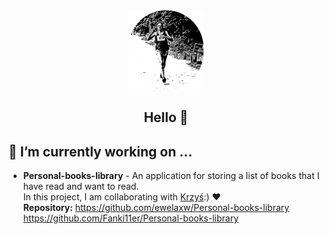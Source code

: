 <div align="center" ><img src="https://github.com/ewelaxw/ewelaxw/raw/master/images/Logo.svg" width="120px"></div>

<h2 align="center" >Hello 👋</h2>

## 🔭 I’m currently working on ...

- **Personal-books-library** - An application for storing a list of books that I have read and want to read.
  </br>
  In this project, I am collaborating with [Krzyś](http:/github.com/Fanki11er):) :heart:
  </br>
  **Repository:** https://github.com/ewelaxw/Personal-books-library
  </br>
  https://github.com/Fanki11er/Personal-books-library

<!--
**ewelaxw/ewelaxw** is a ✨ _special_ ✨ repository because its `README.md` (this file) appears on your GitHub profile.

Here are some ideas to get you started:

- 🔭 I’m currently working on ...
- 🌱 I’m currently learning ...
- 👯 I’m looking to collaborate on ...
- 🤔 I’m looking for help with ...
- 💬 Ask me about ...
- 📫 How to reach me: ...
- 😄 Pronouns: ...
- ⚡ Fun fact: ...
-->
